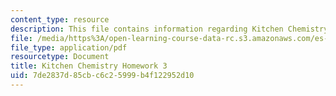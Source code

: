 ```yaml
---
content_type: resource
description: This file contains information regarding Kitchen Chemistry Homework 3.
file: /media/https%3A/open-learning-course-data-rc.s3.amazonaws.com/es-287-kitchen-chemistry-spring-2009/7de2837d85cbc6c25999b4f122952d10_MITES_287S09_assn03_Week03.pdf
file_type: application/pdf
resourcetype: Document
title: Kitchen Chemistry Homework 3
uid: 7de2837d-85cb-c6c2-5999-b4f122952d10
---
```

